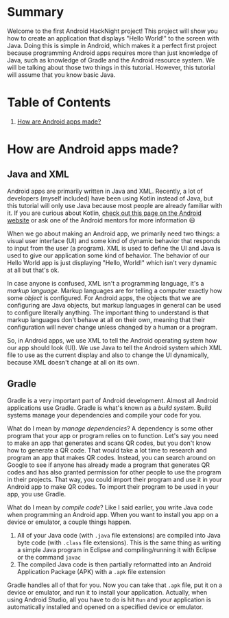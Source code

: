 # Summary
Welcome to the first Android HackNight project! This project will show you how to create an application that displays "Hello World!" to the screen with Java. Doing this is simple in Android, which makes it a perfect first project because programming Android apps requires more than just knowledge of Java, such as knowledge of Gradle and the Android resource system. We will be talking about those two things in this tutorial. However, this tutorial will assume that you know basic Java.

# Table of Contents
1. [How are Android apps made?](#how-are-android-apps-made)

# How are Android apps made?

## Java and XML
Android apps are primarily written in Java and XML. Recently, a lot of developers (myself included) have been using Kotlin instead of Java, but this tutorial will only use Java because most people are already familiar with it. If you are curious about Kotlin, [check out this page on the Android website](https://developer.android.com/kotlin/) or ask one of the Android mentors for more information :smiley:

When we go about making an Android app, we primarily need two things: a visual user interface (UI) and some kind of dynamic behavior that responds to input from the user (a program). XML is used to define the UI and Java is used to give our application some kind of behavior. The behavior of our Hello World app is just displaying "Hello, World!" which isn't very dynamic at all but that's ok.

In case anyone is confused, XML isn't a programming language, it's a *markup language*. Markup languages are for telling a computer exactly how some *object* is configured. For Android apps, the objects that we are configuring are Java objects, but markup languages in general can be used to configure literally anything. The important thing to understand is that markup languages don't behave at all on their own, meaning that their configuration will never change unless changed by a human or a program. 

So, in Android apps, we use XML to tell the Android operating system how our app should look (UI). We use Java to tell the Android system which XML file to use as the current display and also to change the UI dynamically, because XML doesn't change at all on its own.

## Gradle
Gradle is a very important part of Android development. Almost all Android applications use Gradle. Gradle is what's known as a *build system*. Build systems manage your dependencies and compile your code for you. 

What do I mean by *manage dependencies*? A dependency is some other program that your app or program relies on to function. Let's say you need to make an app that generates and scans QR codes, but you don't know how to generate a QR code. That would take a lot time to research and program an app that makes QR codes. Instead, you can search around on Google to see if anyone has already made a program that generates QR codes and has also granted permission for other people to use the program in their projects. That way, you could import their program and use it in your Android app to make QR codes. To import their program to be used in your app, you use Gradle.

What do I mean by *compile code*? Like I said earlier, you write Java code when programming an Android app. When you want to install you app on a device or emulator, a couple things happen.
1. All of your Java code (with `.java` file extensions) are compiled into Java byte code (with `.class` file extensions). This is the same thing as writing a simple Java program in Eclipse and compiling/running it with Eclipse or the command `javac`
2. The compiled Java code is then partially reformatted into an Android Application Package (APK) with a `.apk` file extension

Gradle handles all of that for you. Now you can take that `.apk` file, put it on a device or emulator, and run it to install your application. Actually, when using Android Studio, all you have to do is hit `Run` and your application is automatically installed and opened on a specified device or emulator.
